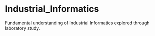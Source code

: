 # Industrial_Informatics
Fundamental understanding of Industrial Informatics explored through laboratory study.

